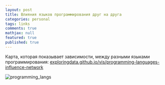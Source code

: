 ```yaml
---
layout: post
title: Влияния языков программирования друг на друга
categories: personal
tags: links
comments: true
mathjax: null
featured: true
published: true
---
```


Карта, которая показывает зависимости, между разными языками
программирования:
<a href="https://exploringdata.github.io/vis/programming-languages-influence-network/">exploringdata.github.io/vis/programming-languages-influence-network</a>

![programming_langs](https://i.imgur.com/LWR1CTb.png)

